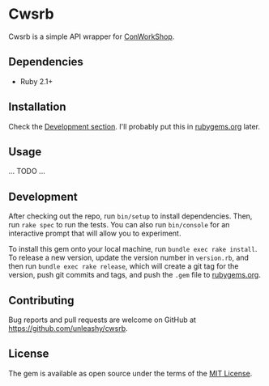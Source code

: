 # Cwsrb

Cwsrb is a simple API wrapper for [ConWorkShop](http://conworkshop.com).

## Dependencies

* Ruby 2.1+

## Installation

Check the [Development section](https://github.com/unleashy/cwsrb). I'll probably put this in [rubygems.org](https://rubygems.org) later.

## Usage

... TODO ...

## Development

After checking out the repo, run `bin/setup` to install dependencies. Then, run `rake spec` to run the tests. You can also run `bin/console` for an interactive prompt that will allow you to experiment.

To install this gem onto your local machine, run `bundle exec rake install`. To release a new version, update the version number in `version.rb`, and then run `bundle exec rake release`, which will create a git tag for the version, push git commits and tags, and push the `.gem` file to [rubygems.org](https://rubygems.org).

## Contributing

Bug reports and pull requests are welcome on GitHub at https://github.com/unleashy/cwsrb.

## License

The gem is available as open source under the terms of the [MIT License](http://opensource.org/licenses/MIT).
